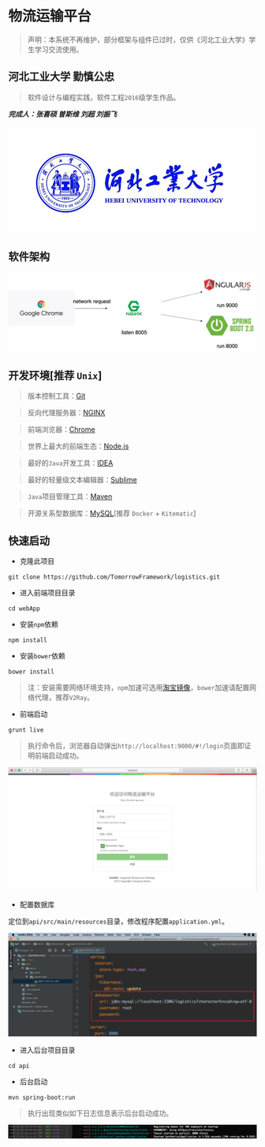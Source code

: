 # 物流运输平台

> 声明：本系统不再维护，部分框架与组件已过时，仅供《河北工业大学》学生学习交流使用。

## 河北工业大学 勤慎公忠

> 软件设计与编程实践，软件工程`2016`级学生作品。

***完成人：张喜硕 曽斯维 刘超 刘振飞***

![河北工业大学](images/hebut.jpg)

## 软件架构

![architecture](images/architecture.png)

## 开发环境[推荐 `Unix`]

> 版本控制工具：[Git](https://git-scm.com/)

> 反向代理服务器：[NGINX](http://nginx.org/en/download.html)

> 前端浏览器：[Chrome](https://www.google.cn/intl/zh-CN/chrome/)

> 世界上最大的前端生态：[Node.js](http://nodejs.cn/download/)

> 最好的`Java`开发工具：[IDEA](https://www.jetbrains.com/idea/)

> 最好的轻量级文本编辑器：[Sublime](http://www.sublimetext.com/)

> `Java`项目管理工具：[Maven](https://maven.apache.org/)

> 开源关系型数据库：[MySQL](https://www.mysql.com/)[推荐 `Docker` + `Kitematic`]

## 快速启动

- 克隆此项目

```shell
git clone https://github.com/TomorrowFramework/logistics.git
```

- 进入前端项目目录

```
cd webApp
```

- 安装`npm`依赖

```
npm install
```

- 安装`bower`依赖

```
bower install
```

> 注：安装需要网络环境支持，`npm`加速可选用[淘宝镜像](https://npm.taobao.org/)，`bower`加速请配置网络代理，推荐`V2Ray`。

- 前端启动

```
grunt live
```

> 执行命令后，浏览器自动弹出`http://localhost:9000/#!/login`页面即证明前端启动成功。

![web](images/web.png)

- 配置数据库

定位到`api/src/main/resources`目录，修改程序配置`application.yml`。

![config](images/config.png)

- 进入后台项目目录

```
cd api
```

- 后台启动

```
mvn spring-boot:run
```

> 执行出现类似如下日志信息表示后台启动成功。

![api](images/api.png)
